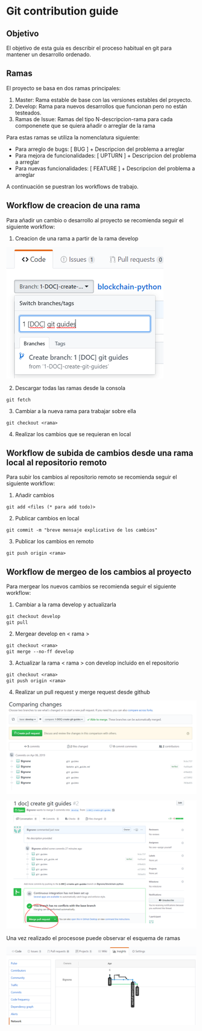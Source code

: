 # Git contribution guide

## Objetivo
El objetivo de esta guia es describir el proceso habitual en git para mantener un desarrollo ordenado.

## Ramas
El proyecto se basa en dos ramas principales:
1. Master: Rama estable de base con las versiones estables del proyecto.
2. Develop: Rama para nuevos desarrollos que funcionan pero no están testeados.
3. Ramas de Issue: Ramas del tipo N-descripcion-rama para cada componenete que se quiera añadir o arreglar de la rama

Para estas ramas se utiliza la nomenclatura siguiente:
- Para arreglo de bugs: [ BUG ] + Descripcion del problema a arreglar
- Para mejora de funcionalidades: [ UPTURN ] + Descripcion del problema a arreglar
- Para nuevas funcionalidades: [ FEATURE ] + Descripcion del problema a arreglar

A continuación se puestran los workflows de trabajo.

## Workflow de creacion de una rama
Para añadir un cambio o desarrollo al proyecto se recomienda seguir el siguiente workflow:
1. Creacion de una rama a partir de la rama develop

![New branch](./images/guide_1.PNG)

2. Descargar todas las ramas desde la consola
~~~~~~
git fetch
~~~~~~
3. Cambiar a la nueva rama para trabajar sobre ella
~~~~~~
git checkout <rama>
~~~~~~
4. Realizar los cambios que se requieran en local

## Workflow de subida de cambios desde una rama local al repositorio remoto
Para subir los cambios al repositorio remoto se recomienda seguir el siguiente workflow:
1. Añadir cambios
~~~~~~
git add <files (* para add todo)>
~~~~~~
2. Publicar cambios en local
~~~~~~
git commit -m "breve mensaje explicativo de los cambios"
~~~~~~
3. Publicar los cambios en remoto
~~~~~~
git push origin <rama>
~~~~~~

## Workflow de mergeo de los cambios al proyecto
Para mergear los nuevos cambios se recomienda seguir el siguiente workflow:
1. Cambiar a la rama develop y actualizarla
~~~~~~
git checkout develop
git pull
~~~~~~
2. Mergear develop en < rama >
~~~~~~
git checkout <rama>
git merge --no-ff develop
~~~~~~
3. Actualizar la rama < rama > con develop incluido en el repositorio
~~~~~~
git checkout <rama>
git push origin <rama>
~~~~~~
4. Realizar un pull request y merge request desde github

![Create pull request](./images/guide_2.PNG)

![Merge changes](./images/guide_3.PNG)

Una vez realizado el procesose puede observar el esquema de ramas

![Merge changes](./images/guide_4.PNG)


